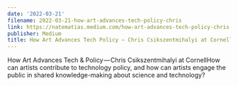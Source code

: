 ```yaml
---
date: '2022-03-21'
filename: 2022-03-21-how-art-advances-tech-policy-chris
link: https://natematias.medium.com/how-art-advances-tech-policy-chris-csikszentmihalyi-at-cornell-a4f1dae4bd42?source=rss-61f90df70e11------2
publisher: Medium
title: How Art Advances Tech Policy — Chris Csikszentmihalyi at Cornell
---
```


How Art Advances Tech &amp; Policy — Chris Csikszentmihalyi at CornellHow can artists contribute to technology policy, and how can artists engage the public in shared knowledge-making about science and technology?